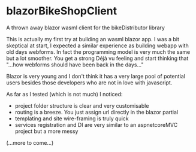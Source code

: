 # blazorBikeShopClient
A thrown away blazor wasml client for the bikeDistributor library

This is actually my first try at building an wasml blazor app. 
I was a bit skeptical at start, I expected a similar experience as building webapp with old days webforms. 
In fact the programming model is very much the same but a lot smoother. 
You get a strong Déjà vu  feeling and start thinking that "...how webforms should have been back in the days..."

Blazor is very young and I don't think it has a very large pool of potential users besides those developers 
who are not in love with javascript.

As far as I tested (which is not much) I noticed:
- project folder structure is clear and very customisable
- routing is a breeze. You just assign url directly in the blazor partial
- templating and site wire-framing is truly quick
- services registration and DI are very similar to an aspnetcoreMVC project but a more messy

(...more to come...)
